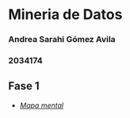 # Mineria de Datos
### Andrea Sarahi Gómez Avila 
### 2034174


## Fase 1

- [*Mapa mental*](https://github.com/AndreaSGomez/AndreaGomezAct/blob/main/Mapa%20mental%20-%202034174.pdf)

